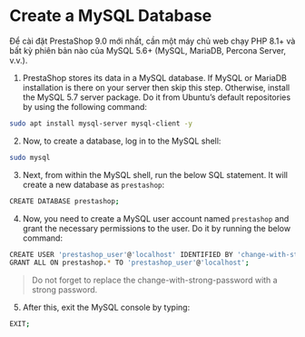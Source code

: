# Create a MySQL Database

Để cài đặt PrestaShop 9.0 mới nhất, cần một máy chủ web chạy PHP 8.1+ và bất kỳ phiên bản nào của MySQL 5.6+ (MySQL, MariaDB, Percona Server, v.v.).

1) PrestaShop stores its data in a MySQL database. If MySQL or MariaDB installation is there on your server then skip this step. Otherwise, install the MySQL 5.7 server package. Do it from Ubuntu’s default repositories by using the following command:

```bash
sudo apt install mysql-server mysql-client -y
```

2) Now, to create a database, log in to the MySQL shell:

```bash
sudo mysql
```

3) Next, from within the MySQL shell, run the below SQL statement. It will create a new database as `prestashop`:

```bash
CREATE DATABASE prestashop;
```

4) Now, you need to create a MySQL user account named `prestashop` and grant the necessary permissions to the user. Do it by running the below command:

```bash
CREATE USER 'prestashop_user'@'localhost' IDENTIFIED BY 'change-with-strong-password';
GRANT ALL ON prestashop.* TO 'prestashop_user'@'localhost';
```
> Do not forget to replace the change-with-strong-password with a strong password.

5) After this, exit the MySQL console by typing:

```bash
EXIT;
```

